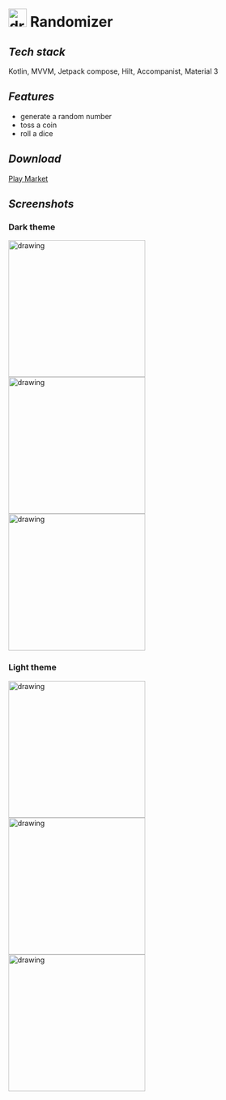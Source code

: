 # <img src="https://user-images.githubusercontent.com/43218153/201915221-01753ccb-82dd-459a-8153-6a1b27cfe85d.png" alt="drawing" width="36" height="36"/> Randomizer

## _Tech stack_
Kotlin, MVVM, Jetpack compose, Hilt, Accompanist, Material 3

## _Features_ 
  - generate a random number
  - toss a coin
  - roll a dice
  
## _Download_
[Play Market](https://play.google.com/store/apps/details?id=by.coolightman.randomizer)

## _Screenshots_
### Dark theme
<img src="https://user-images.githubusercontent.com/43218153/201915840-3f232a2e-c89e-4c7c-b318-afeda3c90df1.jpg" alt="drawing" width="270"/> <img src="https://user-images.githubusercontent.com/43218153/201915845-608a920a-77fc-4d95-aed1-85074964a3cb.jpg" alt="drawing" width="270"/> <img src="https://user-images.githubusercontent.com/43218153/201915848-e70e4499-bec5-4e4f-a987-22e14aba746e.jpg" alt="drawing" width="270"/>

### Light theme
<img src="https://user-images.githubusercontent.com/43218153/201916117-8e76dc80-40e9-4d7e-a0c7-21eb47819c57.jpg" alt="drawing" width="270"/> <img src="https://user-images.githubusercontent.com/43218153/201916112-af6ab19f-7e82-4c87-84c5-9df338c25e50.jpg" alt="drawing" width="270"/> <img src="https://user-images.githubusercontent.com/43218153/201916114-05f60b6f-197a-4be5-9325-a986b65198d0.jpg" alt="drawing" width="270"/> 
